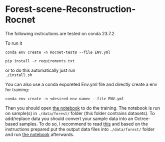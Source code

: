 # Forest-scene-Reconstruction-Rocnet

The following instrcutions are tested on conda 23.7.2


To run it

```conda env create -n Rocnet-test8 --file ENV.yml```

```pip install -r requirements.txt```

or to do this automatically just run  
```./install.sh```

You can also use a conda exporeted Env.yml file and directly create a env for training:

```conda env create -n <desired-env-name> --file ENV.yml```

Then you should open [the notebook](train_nb-128-32-Forest.ipynb) to do the training.
The notebook is run on sample(s) in ```./data/forest/``` folder (this folder contrains datasets). To add/replace data you should convert your sample data into an Octree-based samples. To do so, I recommend to read [this](./data/preprocessing/readme.md) and based on the instructions prepared put the output data files into ```./data/forest/``` folder and run [the notebook](./train_nb-128-32-Forest.ipynb) afterwards.



